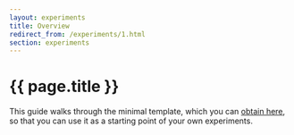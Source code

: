 ```yaml
---
layout: experiments
title: Overview
redirect_from: /experiments/1.html
section: experiments
---
```


# {{ page.title }}

This guide walks through the minimal template, which you can [obtain here](../obtain.html), so
that you can use it as a starting point of your own experiments.

